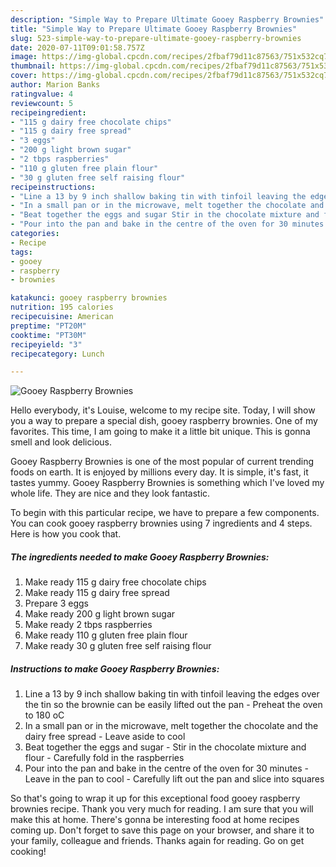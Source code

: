 ```yaml
---
description: "Simple Way to Prepare Ultimate Gooey Raspberry Brownies"
title: "Simple Way to Prepare Ultimate Gooey Raspberry Brownies"
slug: 523-simple-way-to-prepare-ultimate-gooey-raspberry-brownies
date: 2020-07-11T09:01:58.757Z
image: https://img-global.cpcdn.com/recipes/2fbaf79d11c87563/751x532cq70/gooey-raspberry-brownies-recipe-main-photo.jpg
thumbnail: https://img-global.cpcdn.com/recipes/2fbaf79d11c87563/751x532cq70/gooey-raspberry-brownies-recipe-main-photo.jpg
cover: https://img-global.cpcdn.com/recipes/2fbaf79d11c87563/751x532cq70/gooey-raspberry-brownies-recipe-main-photo.jpg
author: Marion Banks
ratingvalue: 4
reviewcount: 5
recipeingredient:
- "115 g dairy free chocolate chips"
- "115 g dairy free spread"
- "3 eggs"
- "200 g light brown sugar"
- "2 tbps raspberries"
- "110 g gluten free plain flour"
- "30 g gluten free self raising flour"
recipeinstructions:
- "Line a 13 by 9 inch shallow baking tin with tinfoil leaving the edges over the tin so the brownie can be easily lifted out the pan Preheat the oven to 180 oC"
- "In a small pan or in the microwave, melt together the chocolate and the dairy free spread Leave aside to cool"
- "Beat together the eggs and sugar Stir in the chocolate mixture and flour Carefully fold in the raspberries"
- "Pour into the pan and bake in the centre of the oven for 30 minutes Leave in the pan to cool Carefully lift out the pan and slice into squares"
categories:
- Recipe
tags:
- gooey
- raspberry
- brownies

katakunci: gooey raspberry brownies 
nutrition: 195 calories
recipecuisine: American
preptime: "PT20M"
cooktime: "PT30M"
recipeyield: "3"
recipecategory: Lunch

---
```



![Gooey Raspberry Brownies](https://img-global.cpcdn.com/recipes/2fbaf79d11c87563/751x532cq70/gooey-raspberry-brownies-recipe-main-photo.jpg)

Hello everybody, it's Louise, welcome to my recipe site. Today, I will show you a way to prepare a special dish, gooey raspberry brownies. One of my favorites. This time, I am going to make it a little bit unique. This is gonna smell and look delicious.

Gooey Raspberry Brownies is one of the most popular of current trending foods on earth. It is enjoyed by millions every day. It is simple, it's fast, it tastes yummy. Gooey Raspberry Brownies is something which I've loved my whole life. They are nice and they look fantastic.




To begin with this particular recipe, we have to prepare a few components. You can cook gooey raspberry brownies using 7 ingredients and 4 steps. Here is how you cook that.

<!--inarticleads1-->

##### The ingredients needed to make Gooey Raspberry Brownies:

1. Make ready 115 g dairy free chocolate chips
1. Make ready 115 g dairy free spread
1. Prepare 3 eggs
1. Make ready 200 g light brown sugar
1. Make ready 2 tbps raspberries
1. Make ready 110 g gluten free plain flour
1. Make ready 30 g gluten free self raising flour




<!--inarticleads2-->

##### Instructions to make Gooey Raspberry Brownies:

1. Line a 13 by 9 inch shallow baking tin with tinfoil leaving the edges over the tin so the brownie can be easily lifted out the pan - Preheat the oven to 180 oC
1. In a small pan or in the microwave, melt together the chocolate and the dairy free spread - Leave aside to cool
1. Beat together the eggs and sugar - Stir in the chocolate mixture and flour - Carefully fold in the raspberries
1. Pour into the pan and bake in the centre of the oven for 30 minutes - Leave in the pan to cool - Carefully lift out the pan and slice into squares




So that's going to wrap it up for this exceptional food gooey raspberry brownies recipe. Thank you very much for reading. I am sure that you will make this at home. There's gonna be interesting food at home recipes coming up. Don't forget to save this page on your browser, and share it to your family, colleague and friends. Thanks again for reading. Go on get cooking!
